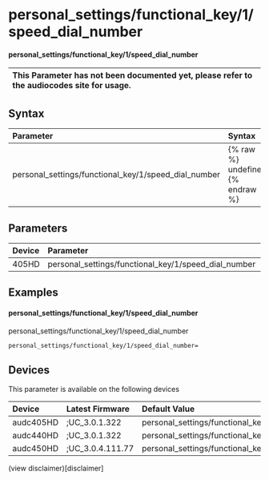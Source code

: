 ﻿---
description: personal_settings/functional_key/1/speed_dial_number
search: false
---

# personal_settings/functional_key/1/speed_dial_number

#### personal_settings/functional_key/1/speed_dial_number


| This Parameter has not been documented yet, please refer to the audiocodes site for usage.  |
| :--- |

## Syntax
| Parameter | Syntax |
| :--- | :--- |
|personal_settings/functional_key/1/speed_dial_number | {% raw %} undefined {% endraw %} |

## Parameters
|Device|Parameter|value|Description|
|:---|:---|:---|:---|
| 405HD | personal_settings/functional_key/1/speed_dial_number |  |  |

## Examples
#### personal_settings/functional_key/1/speed_dial_number

personal_settings/functional_key/1/speed_dial_number

```
personal_settings/functional_key/1/speed_dial_number=
```

## Devices
This parameter is available on the following devices

| Device | Latest Firmware | Default Value |
|:---|:---|:---|
| audc405HD | ;UC_3.0.1.322 | personal_settings/functional_key/1/speed_dial_number= 
| audc440HD | ;UC_3.0.1.322 | personal_settings/functional_key/1/speed_dial_number= 
| audc450HD | ;UC_3.0.4.111.77 | personal_settings/functional_key/1/speed_dial_number= 

(view disclaimer)[disclaimer]
